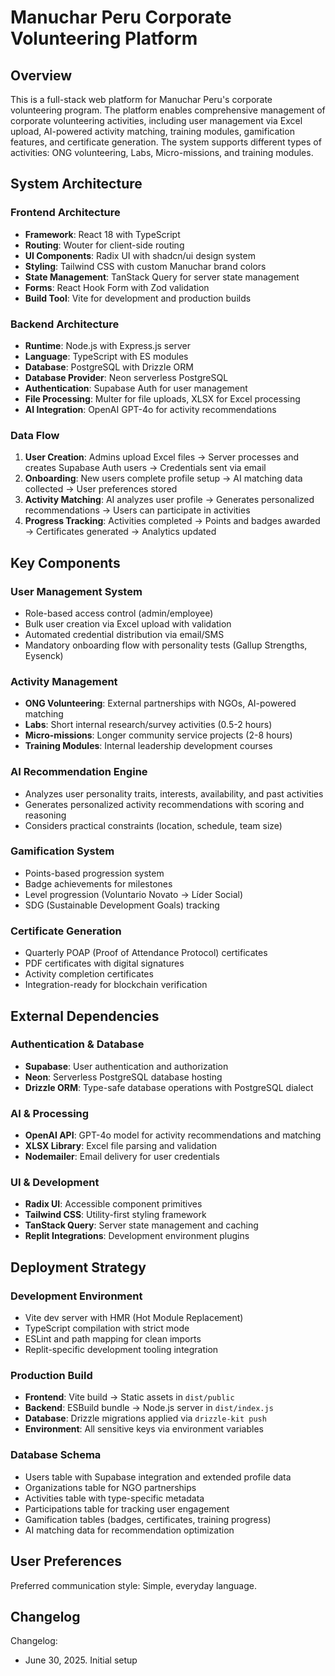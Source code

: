 # Manuchar Peru Corporate Volunteering Platform

## Overview

This is a full-stack web platform for Manuchar Peru's corporate volunteering program. The platform enables comprehensive management of corporate volunteering activities, including user management via Excel upload, AI-powered activity matching, training modules, gamification features, and certificate generation. The system supports different types of activities: ONG volunteering, Labs, Micro-missions, and training modules.

## System Architecture

### Frontend Architecture
- **Framework**: React 18 with TypeScript
- **Routing**: Wouter for client-side routing
- **UI Components**: Radix UI with shadcn/ui design system
- **Styling**: Tailwind CSS with custom Manuchar brand colors
- **State Management**: TanStack Query for server state management
- **Forms**: React Hook Form with Zod validation
- **Build Tool**: Vite for development and production builds

### Backend Architecture
- **Runtime**: Node.js with Express.js server
- **Language**: TypeScript with ES modules
- **Database**: PostgreSQL with Drizzle ORM
- **Database Provider**: Neon serverless PostgreSQL
- **Authentication**: Supabase Auth for user management
- **File Processing**: Multer for file uploads, XLSX for Excel processing
- **AI Integration**: OpenAI GPT-4o for activity recommendations

### Data Flow
1. **User Creation**: Admins upload Excel files → Server processes and creates Supabase Auth users → Credentials sent via email
2. **Onboarding**: New users complete profile setup → AI matching data collected → User preferences stored
3. **Activity Matching**: AI analyzes user profile → Generates personalized recommendations → Users can participate in activities
4. **Progress Tracking**: Activities completed → Points and badges awarded → Certificates generated → Analytics updated

## Key Components

### User Management System
- Role-based access control (admin/employee)
- Bulk user creation via Excel upload with validation
- Automated credential distribution via email/SMS
- Mandatory onboarding flow with personality tests (Gallup Strengths, Eysenck)

### Activity Management
- **ONG Volunteering**: External partnerships with NGOs, AI-powered matching
- **Labs**: Short internal research/survey activities (0.5-2 hours)
- **Micro-missions**: Longer community service projects (2-8 hours)
- **Training Modules**: Internal leadership development courses

### AI Recommendation Engine
- Analyzes user personality traits, interests, availability, and past activities
- Generates personalized activity recommendations with scoring and reasoning
- Considers practical constraints (location, schedule, team size)

### Gamification System
- Points-based progression system
- Badge achievements for milestones
- Level progression (Voluntario Novato → Líder Social)
- SDG (Sustainable Development Goals) tracking

### Certificate Generation
- Quarterly POAP (Proof of Attendance Protocol) certificates
- PDF certificates with digital signatures
- Activity completion certificates
- Integration-ready for blockchain verification

## External Dependencies

### Authentication & Database
- **Supabase**: User authentication and authorization
- **Neon**: Serverless PostgreSQL database hosting
- **Drizzle ORM**: Type-safe database operations with PostgreSQL dialect

### AI & Processing
- **OpenAI API**: GPT-4o model for activity recommendations and matching
- **XLSX Library**: Excel file parsing and validation
- **Nodemailer**: Email delivery for user credentials

### UI & Development
- **Radix UI**: Accessible component primitives
- **Tailwind CSS**: Utility-first styling framework
- **TanStack Query**: Server state management and caching
- **Replit Integrations**: Development environment plugins

## Deployment Strategy

### Development Environment
- Vite dev server with HMR (Hot Module Replacement)
- TypeScript compilation with strict mode
- ESLint and path mapping for clean imports
- Replit-specific development tooling integration

### Production Build
- **Frontend**: Vite build → Static assets in `dist/public`
- **Backend**: ESBuild bundle → Node.js server in `dist/index.js`
- **Database**: Drizzle migrations applied via `drizzle-kit push`
- **Environment**: All sensitive keys via environment variables

### Database Schema
- Users table with Supabase integration and extended profile data
- Organizations table for NGO partnerships
- Activities table with type-specific metadata
- Participations table for tracking user engagement
- Gamification tables (badges, certificates, training progress)
- AI matching data for recommendation optimization

## User Preferences

Preferred communication style: Simple, everyday language.

## Changelog

Changelog:
- June 30, 2025. Initial setup